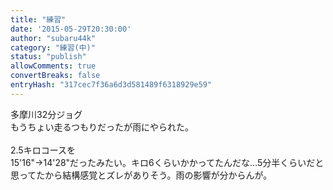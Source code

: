 ```yaml
---
title: "練習"
date: '2015-05-29T20:30:00'
author: "subaru44k"
category: "練習(中)"
status: "publish"
allowComments: true
convertBreaks: false
entryHash: "317cec7f36a6d3d581489f6318929e59"
---
```

多摩川32分ジョグ<br>
もうちょい走るつもりだったが雨にやられた。<br>
<br>
2.5キロコースを<br>
15'16"→14'28"だったみたい。キロ6くらいかかってたんだな…5分半くらいだと思ってたから結構感覚とズレがありそう。雨の影響が分からんが。
